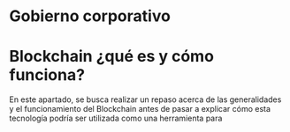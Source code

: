 # Gobierno corporativo




# Blockchain ¿qué es y cómo funciona?

En este apartado, se busca realizar un repaso acerca de las generalidades y el funcionamiento
del Blockchain antes de pasar a explicar cómo esta tecnología podría ser utilizada como una
herramienta para